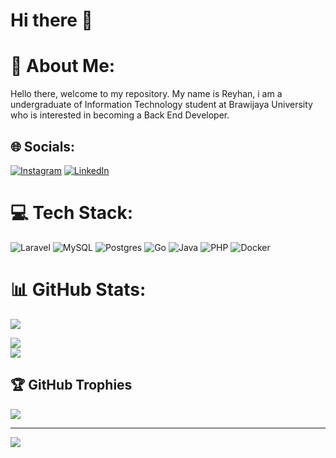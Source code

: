 # Hi there 👋

# 💫 About Me:
Hello there, welcome to my repository. My name is Reyhan, i am a 
undergraduate of Information Technology student at Brawijaya University who is interested in becoming a Back End Developer.


## 🌐 Socials:
[![Instagram](https://img.shields.io/badge/Instagram-%23E4405F.svg?logo=Instagram&logoColor=white)](https://instagram.com/reyhan_rusyard) [![LinkedIn](https://img.shields.io/badge/LinkedIn-%230077B5.svg?logo=linkedin&logoColor=white)](https://linkedin.com/in/ReyhanRusyard) 

# 💻 Tech Stack:
![Laravel](https://img.shields.io/badge/laravel-%23FF2D20.svg?style=for-the-badge&logo=laravel&logoColor=white) ![MySQL](https://img.shields.io/badge/mysql-%2300f.svg?style=for-the-badge&logo=mysql&logoColor=white) ![Postgres](https://img.shields.io/badge/postgres-%23316192.svg?style=for-the-badge&logo=postgresql&logoColor=white) ![Go](https://img.shields.io/badge/go-%2300ADD8.svg?style=for-the-badge&logo=go&logoColor=white) ![Java](https://img.shields.io/badge/java-%23ED8B00.svg?style=for-the-badge&logo=java&logoColor=white) ![PHP](https://img.shields.io/badge/php-%23777BB4.svg?style=for-the-badge&logo=php&logoColor=white) ![Docker](https://img.shields.io/badge/docker-%230db7ed.svg?style=for-the-badge&logo=docker&logoColor=white)
# 📊 GitHub Stats:
<a href="https://github.com/reyhanmichiels/">
    <img src="https://github-readme-stats-git-masterrstaa-rickstaa.vercel.app/api?username=reyhanmichiels&theme=dark&hide_border=true&include_all_commits=true&count_private=true"/>
</a><br/>
<!-- ![](https://github-readme-stats.vercel.app/api?username=reyhanmichiels&theme=dark&hide_border=true&include_all_commits=true&count_private=true)<br/> -->

![](https://github-readme-streak-stats.herokuapp.com/?user=reyhanmichiels&theme=dark&hide_border=true)<br/>
![](https://github-readme-stats.vercel.app/api/top-langs/?username=reyhanmichiels&theme=dark&hide_border=true&include_all_commits=true&count_private=true&layout=compact)

## 🏆 GitHub Trophies
![](https://github-profile-trophy.vercel.app/?username=reyhanmichiels&theme=radical&no-frame=true&no-bg=false&margin-w=4)

---
[![](https://visitcount.itsvg.in/api?id=reyhanmichiels&icon=0&color=0)](https://visitcount.itsvg.in)

<!-- Proudly created with GPRM ( https://gprm.itsvg.in ) -->
